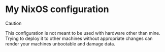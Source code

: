 # My NixOS configuration
> [!CAUTION]
> This configuration is not meant to be used with hardware other than mine.
> Trying to deploy it to other machines without appropriate changes can render your machines unbootable and damage data.

